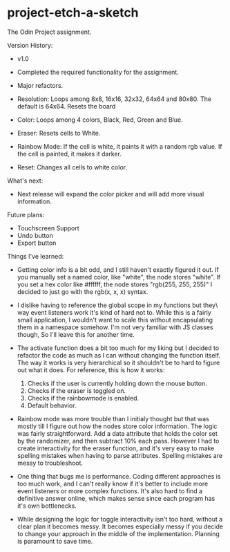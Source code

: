 # project-etch-a-sketch
The Odin Project assignment.


Version History:

- v1.0

- Completed the required functionality for the assignment.
- Major refactors. 
- Resolution: Loops among 8x8, 16x16, 32x32, 64x64 and 80x80. The default is 64x64. Resets the board
- Color: Loops among 4 colors, Black, Red, Green and Blue.
- Eraser: Resets cells to White.
- Rainbow Mode: 
    If the cell is white, it paints it with a random rgb value.
    If the cell is painted, it makes it darker. 
- Reset: Changes all cells to white color.



What's next:

- Next release will expand the color picker and will add more visual information.


Future plans:

- Touchscreen Support
- Undo button
- Export button



Things I've learned:

- Getting color info is a bit odd, and I still haven't exactly figured it out.
  If you manually set a named color, like "white", the node stores "white".
  If you set a hex color like #ffffff, the node stores "rgb(255, 255, 255)"
  I decided to just go with the rgb(x, x, x) syntax.

- I dislike having to reference the global scope in my functions but they\ way
  event listeners work it's kind of hard not to. While this is a fairly small
  application, I wouldn't want to scale this without encapsulating them in a
  namespace somehow. I'm not very familiar with JS classes though, So I'll 
  leave this for another time.

- The activate function does a bit too much for my liking but I decided to 
  refactor the code as much as I can without changing the function itself. 
  The way it works is very hierarchical so it shouldn't be to hard to 
  figure out what it does. For reference, this is how it works:

  1) Checks if the user is currently holding down the mouse button.
  2) Checks if the eraser is toggled on.
  3) Checks if the rainbowmode is enabled.
  4) Default behavior.

- Rainbow mode was more trouble than I initialy thought but that was mostly
  till I figure out how the nodes store color information. The logic was
  fairly straightforward. Add a data attribute that holds the color set by
  the randomizer, and then subtract 10% each pass. However I had to create
  interactivity for the eraser function, and it's very easy to make spelling
  mistakes when having to parse attributes. Spelling mistakes are messy
  to troubleshoot.

- One thing that bugs me is performance. Coding different approaches is
  too much work, and I can't really know if it's better to include more
  event listeners or more complex functions. It's also hard to find a
  definitive answer online, which makes sense since each program has
  it's own bottlenecks. 

- While designing the logic for toggle interactivity isn't too hard, without
  a clear plan it becomes messy. It becomes especially messy if you decide
  to change your approach in the middle of the implementation. Planning is
  paramount to save time. 
